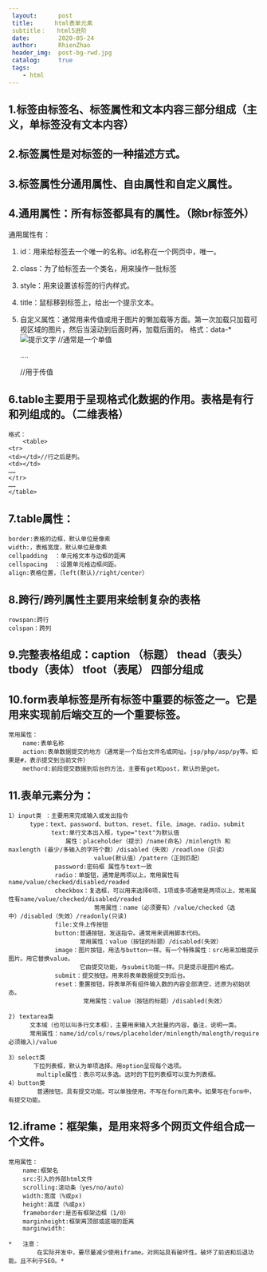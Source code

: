 ```yaml
---
 layout:      post
 title:      html表单元素
 subtitle：	 html5进阶
 date:        2020-05-24
 author:      RhienZhao
 header_img:  post-bg-rwd.jpg
 catalog:     true
 tags:
    - html
---
```


## 1.标签由标签名、标签属性和文本内容三部分组成（主义，单标签没有文本内容） ##

## 2.标签属性是对标签的一种描述方式。 ##

## 3.标签属性分通用属性、自由属性和自定义属性。  ##

## 4.通用属性：所有标签都具有的属性。（除br标签外） ## 
   


 通用属性有：
        

1.  id：用来给标签去一个唯一的名称。id名称在一个网页中，唯一。
        

2. class：为了给标签去一个类名，用来操作一批标签
3. style：用来设置该标签的行内样式。
4. title：鼠标移到标签上，给出一个提示文本。

5. 自定义属性：通常用来传值或用于图片的懒加载等方面。第一次加载只加载可视区域的图片，然后当滚动到后面时再，加载后面的。
    格式：data-*
    <img data-src="图片名" alt="提示文字"/>  //通常是一个单值
    <p data-id="goodsID">....</p>  //用于传值


## 6.table主要用于呈现格式化数据的作用。表格是有行和列组成的。（二维表格） ##
    格式：
        <table>
    <tr>
    <td></td>//行之后是列。
    <td></td>
    ……
    </tr>
    ……
    </table>

## 7.table属性： ##
    border:表格的边框，默认单位是像素
    width:，表格宽度，默认单位是像素
    cellpadding  ：单元格文本与边框的距离
    cellspacing  ：设置单元格边框间距。
    align:表格位置，（left(默认)/right/center）

## 8.跨行/跨列属性主要用来绘制复杂的表格 ##
    rowspan:跨行
    colspan：跨列


## 9.完整表格组成：caption （标题） thead（表头） tbody（表体） tfoot（表尾） 四部分组成 ##

## 10.form表单标签是所有标签中重要的标签之一。它是用来实现前后端交互的一个重要标签。 ##
    常用属性：
        name:表单名称
        action:表单数据提交的地方（通常是一个后台文件名或网址。jsp/php/asp/py等。如果是#，表示提交到当前文件）
        methord:前段提交数据到后台的方法，主要有get和post，默认的是get。
## 11.表单元素分为： ##
    1）input类 ：主要用来完成输入或发出指令
          type：text、password、button、reset、file、image、radio，submit
                text:单行文本出入框，type="text"为默认值
                    属性：placeholder（提示）/name(命名）/minlength 和 maxlength (最少/多输入的字符个数）/disabled（失效）/readlone（只读）
                            value(默认值）/pattern（正则匹配）
                 password:密码框 属性与text一致
                 radio：单旋钮，通常是两项以上，常用属性有name/value/checked/disabled/readed
                 checkbox：复选框，可以用来选择0项，1项或多项通常是两项以上，常用属性有name/value/checked/disabled/readed
                            常用属性：name（必须要有）/value/checked（选中）/disabled（失效）/readonly(只读)
                 file:文件上传按钮
                 button:普通按钮，发送指令。通常用来调用脚本代码。
                        常用属性：value（按钮的标题）/disabled(失效）
                 image：图片按钮，用法与button一样。有一个特殊属性：src用来加载提示图片。用它替换value。
                        它由提交功能，与submit功能一样。只是提示是图片格式。
                 submit：提交按钮。用来将表单数据提交到后台。
                 reset：重置按钮，将表单所有组件输入数的内容全部清空，还原为初始状态。
                         常用属性：value（按钮的标题）/disabled(失效）

    2) textarea类
          文本域（也可以叫多行文本框），主要用来输入大批量的内容，备注，说明一类。
          常用属性：name/id/cols/rows/placeholder/minlength/malength/require必须输入)/value

    3）select类
           下拉列表框，默认为单项选择。用option呈现每个选项。
            multiple属性：表示可以多选。这时的下拉列表框可以变为列表框。
    4）button类
            普通按钮，具有提交功能。可以单独使用，不写在form元素中。如果写在form中，有提交功能。


## 12.iframe：框架集，是用来将多个网页文件组合成一个文件。 ##
    常用属性：
        name:框架名
        src:引入的外部html文件
        scrolling:滚动条（yes/no/auto）
        width:宽度（%或px)
        height:高度（%或px)
        frameborder:是否有框架边框（1/0）
        marginheight:框架离顶部或底端的距离
        marginwidth:

    *   注意：
            在实际开发中，要尽量减少使用iframe。对网站具有破坏性。破坏了前进和后退功能。且不利于SEO。*
